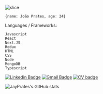 ![slice](https://capsule-render.vercel.app/api?type=slice&color=c2c2c2&height=200&text=João%20Prates&fontAlign=75&rotate=13&fontAlignY=25&desc=FullStack%20Developer&descAlign=75&descAlignY=44)


    {name: João Prates, age: 24}


Languages / Frameworks:
    
    Javascript
    React
    Next.JS
    Redux
    HTML
    CSS
    Node
    MongoDB
    Typescript


[![Linkedin Badge](https://img.shields.io/badge/-João_Prates-282A36?style=flat-square&logo=Linkedin&logoColor=red&link=https://www.linkedin.com/in/joao-prates-az/)](https://www.linkedin.com/in/joao-prates-az/) 
[![Gmail Badge](https://img.shields.io/badge/-joaoprates.az@gmail.com-282A36?style=flat-square&logo=Gmail&logoColor=red&link=mailto:paulo.jorge.ngs@gmail.com)](mailto:joaoprates.az@gmail.com) 
[![CV badge](https://img.shields.io/badge/CV-click%20me-green??style=flat-square&link=https://drive.google.com/file/d/1-UT6f4tUmxLM6iqrZ4qYHlyHbSKOX6Xe/view?usp=sharing)](https://drive.google.com/file/d/1OeSEK_8lFeP90fgrwW-5IVZvwKxcEnsH/view?usp=sharing)

![JayPrates's GitHub stats](https://github-readme-stats.vercel.app/api?username=jayprates&theme=dark&show_icons=true)
